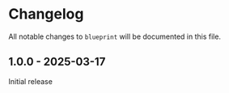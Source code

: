 # Changelog

All notable changes to `blueprint` will be documented in this file.

## 1.0.0 - 2025-03-17

Initial release
